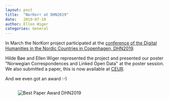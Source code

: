 ```yaml
---
layout: post
title:  "NorKorr at DHN2019"
date:   2019-07-10
author: Ellen Wiger
categories: General
---
```


In March the NorKorr project participated at the [conference of the Digital Humanities in the Nordic Countries in Copenhagen, DHN2019](https://cst.dk/DHN2019/DHN2019.html).

Hilde Bøe and Ellen Wiger represented the project and presented our poster "Norwegian Correspondences and Linked Open Data" at the poster session. We also submitted a paper, this is now available at [CEUR](http://ceur-ws.org/Vol-2364/33_paper.pdf).

And we even got an award :-) 
<div class="row">
  <div class="column">
   <figure>
    <img src="/NorKorr/assets/BestPaperAwardDHN2019.jpg" title="Best Paper Award DHN2019">
    <figcaption></figcaption>
   </figure>
  </div>
</div> 
